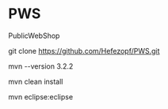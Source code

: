 PWS
===

PublicWebShop

git clone https://github.com/Hefezopf/PWS.git

mvn --version
3.2.2

mvn clean install

mvn eclipse:eclipse
